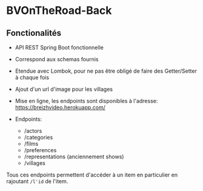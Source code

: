 # BVOnTheRoad-Back

## Fonctionalités
- API REST Spring Boot fonctionnelle
- Correspond aux schemas fournis
- Etendue avec Lombok, pour ne pas être obligé de faire des Getter/Setter à chaque fois
- Ajout d'un url d'image pour les villages

- Mise en ligne, les endpoints sont disponibles à l'adresse:
  https://breizhvideo.herokuapp.com/
  

- Endpoints:
  - /actors
  - /categories
  - /films
  - /preferences
  - /representations (anciennement shows)
  - /villages 
    
Tous ces endpoints permettent d'accéder à un item en particulier en rajoutant `/l'id` de l'item.